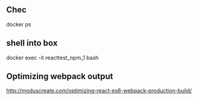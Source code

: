 


## Chec
docker ps

##  shell into box
docker exec -it reacttest_npm_1 bash


## Optimizing webpack output

http://moduscreate.com/optimizing-react-es6-webpack-production-build/
